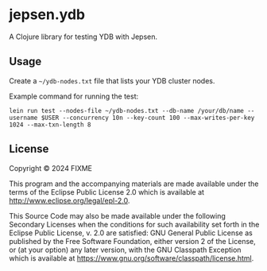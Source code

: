 # jepsen.ydb

A Clojure library for testing YDB with Jepsen.

## Usage

Create a `~/ydb-nodes.txt` file that lists your YDB cluster nodes.

Example command for running the test:

```
lein run test --nodes-file ~/ydb-nodes.txt --db-name /your/db/name --username $USER --concurrency 10n --key-count 100 --max-writes-per-key 1024 --max-txn-length 8
```

## License

Copyright © 2024 FIXME

This program and the accompanying materials are made available under the
terms of the Eclipse Public License 2.0 which is available at
http://www.eclipse.org/legal/epl-2.0.

This Source Code may also be made available under the following Secondary
Licenses when the conditions for such availability set forth in the Eclipse
Public License, v. 2.0 are satisfied: GNU General Public License as published by
the Free Software Foundation, either version 2 of the License, or (at your
option) any later version, with the GNU Classpath Exception which is available
at https://www.gnu.org/software/classpath/license.html.

